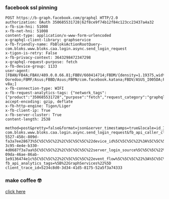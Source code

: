 ### facebook ssl pinning
    POST https://b-graph.facebook.com/graphql HTTP/2.0
    authorization: OAuth 350685531728|62f8ce9f74b12f84c123cc23437a4a32
    x-fb-sim-hni: 51008
    x-fb-net-hni: 51008
    content-type: application/x-www-form-urlencoded
    x-graphql-client-library: graphservice
    x-fb-friendly-name: FbBloksActionRootQuery-com.bloks.www.bloks.caa.login.async.send_login_request
    x-tigon-is-retry: False
    x-fb-privacy-context: 3643298472347298
    x-graphql-request-purpose: fetch
    x-fb-device-group: 1133
    user-agent: [FBAN/FB4A;FBAV/489.0.0.66.81;FBBV/660414714;FBDM/{density=1.19375,width=576,height=1024};FBLC/id_ID;FBRV/0;FBCR/Indosat Ooredoo;FBMF/Asus;FBBD/Asus;FBPN/com.facebook.katana;FBDV/ASUS_I005DA;FBSV/9;FBOP/1;FBCA/x86_64:arm64-v8a;]
    x-fb-connection-type: WIFI
    x-fb-request-analytics-tags: {"network_tags":{"product":"350685531728","purpose":"fetch","request_category":"graphql","retry_attempt":"0"},"application_tags":"graphservice"}
    accept-encoding: gzip, deflate
    x-fb-http-engine: Tigon/Liger
    x-fb-client-ip: True
    x-fb-server-cluster: True
    content-length: 2538

    method=post&pretty=false&format=json&server_timestamps=true&locale=id_ID&purpose=fetch&fb_api_req_friendly_name=FbBloksActionRootQuery-com.bloks.www.bloks.caa.login.async.send_login_request&fb_api_caller_class=graphservice&client_doc_id=119940804210991475239757731334&variables=%7B%22params%22%3A%7B%22params%22%3A%22%7B%5C%22params%5C%22%3A%5C%22%7B%5C%5C%5C%22server_params%5C%5C%5C%22%3A%7B%5C%5C%5C%22credential_type%5C%5C%5C%22%3A%5C%5C%5C%22password%5C%5C%5C%22%2C%5C%5C%5C%22password%5C%5C%5C%22%3A%5C%5C%5C%22%23PWD_FB4A%3A2%3A1731526845%3AAXWoD4mOIr%2BugDKw%2BkYAAbi8dXqL0iIIwOBbuyVxaa8woHvkj8XVGRoQwMtCJIUZFT0K7WuwnNDR9FnTvYn4U9ayZ0p47ljH3dGGeDlXSkT61IlBZ3BHW2OYufNS18hW0qoObguceo0gAUYVQaR5EMiar1YV8N%5C%5C%2FhgNkDnAm0wXL4Ne9SDySsuPstteu7JNKfKNW8JAzTMlPPFCutPFaZpq1cNjLUhG5%2BwDBfe6p3tF5UtQesffpvADU0yTFNRZ7a%5C%5C%2Fdqo4GwTOabqTzpixDq8xplFOm3i1e5gtGtEpUUYfCtv1Mf8wi7En63IPouuItBn9gLUaPjfgQIPL5dgg8s0rqigAGLZLdaB3iulPABK9yQqf5cthAbysSz706XRVhA%2BWnQ%3D%5C%5C%5C%22%2C%5C%5C%5C%22try_num%5C%5C%5C%22%3A%5C%5C%5C%221%5C%5C%5C%22%2C%5C%5C%5C%22family_device_id%5C%5C%5C%22%3A%5C%5C%5C%22ed86d113-5527-458c-809d-fa3a7ee28673%5C%5C%5C%22%2C%5C%5C%5C%22device_id%5C%5C%5C%22%3A%5C%5C%5C%2298ee7b03-3c95-4e4e-b330-4d0687f3a7aa%5C%5C%5C%22%2C%5C%5C%5C%22server_login_source%5C%5C%5C%22%3A%5C%5C%5C%22login%5C%5C%5C%22%2C%5C%5C%5C%22waterfall_id%5C%5C%5C%22%3A%5C%5C%5C%22821d8cde-09da-46ae-86ab-1e9136474e1c%5C%5C%5C%22%2C%5C%5C%5C%22event_flow%5C%5C%5C%22%3A%5C%5C%5C%22login_manual%5C%5C%5C%22%2C%5C%5C%5C%22machine_id%5C%5C%5C%22%3A%5C%5C%5C%22%5C%5C%5C%22%2C%5C%5C%5C%22event_step%5C%5C%5C%22%3A%5C%5C%5C%22home_page%5C%5C%5C%22%2C%5C%5C%5C%22from_native_screen%5C%5C%5C%22%3Atrue%2C%5C%5C%5C%22contact_point%5C%5C%5C%22%3A%5C%5C%5C%22sa%5C%5C%5C%22%7D%7D%5C%22%7D%22%2C%22bloks_versioning_id%22%3A%22faf9a745aefbd2657a9684c21ddee92d99704a03dbf7908069fd31fcce5d63b7%22%2C%22app_id%22%3A%22com.bloks.www.bloks.caa.login.async.send_login_request%22%7D%2C%22scale%22%3A%221.5%22%2C%22nt_context%22%3A%7B%22using_white_navbar%22%3Atrue%2C%22styles_id%22%3A%22d3a3f301e627d86447a99162bf8df336%22%2C%22pixel_ratio%22%3A1.5%2C%22is_push_on%22%3Atrue%2C%22debug_tooling_metadata_token%22%3Anull%2C%22is_flipper_enabled%22%3Afalse%2C%22theme_params%22%3A%5B%7B%22value%22%3A%5B%22three_c%22%5D%2C%22design_system_name%22%3A%22XMDS%22%7D%5D%2C%22bloks_version%22%3A%22faf9a745aefbd2657a9684c21ddee92d99704a03dbf7908069fd31fcce5d63b7%22%7D%7D
    fb_api_analytics_tags=%5B%22GraphServices%22%5D
    client_trace_id=5234c8d0-3d34-41d5-8175-52a5f3a74333


### make coffee 🤓
<a href="https://saweria.co/dihidev">click here</a>
